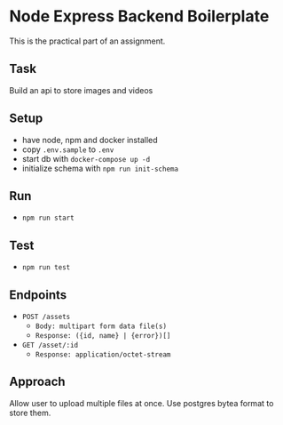 # Node Express Backend Boilerplate

This is the practical part of an assignment.

## Task

Build an api to store images and videos

## Setup

- have node, npm and docker installed
- copy `.env.sample` to `.env`
- start db with `docker-compose up -d`
- initialize schema with `npm run init-schema`

## Run

- `npm run start`

## Test

- `npm run test`

## Endpoints

- `POST /assets`
  - `Body: multipart form data file(s)`
  - `Response: ({id, name} | {error})[]`
- `GET /asset/:id`
  - `Response: application/octet-stream`

## Approach

Allow user to upload multiple files at once.
Use postgres bytea format to store them.